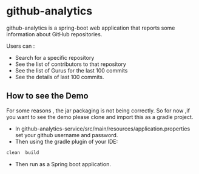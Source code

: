 # github-analytics

github-analytics is a spring-boot web application that reports some information about GitHub repositories. 

Users can :

* Search for a specific repository
* See the list of contributors to that repository
* See the list of Gurus for the last 100 commits
* See the details of last 100 commits.

## How to see the Demo
For some reasons , the jar packaging is not being correctly. So for now ,if you want to see the demo please clone and
 import this as a gradle project. 
 * In github-analytics-service/src/main/resources/application.properties set your github username and password.
 * Then using the gradle plugin of your IDE:
```bash
clean  build
```
* Then run as a Spring boot application.

